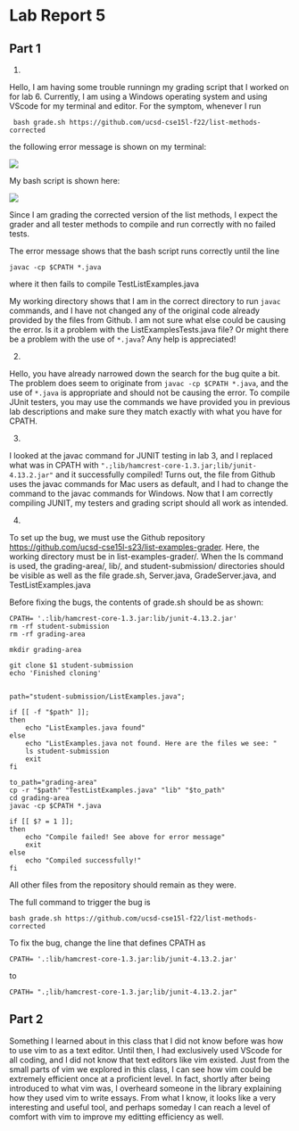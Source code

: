 # Lab Report 5

## Part 1

1. 
Hello, I am having some trouble runningn my grading script that I worked on for lab 6. Currently, I am using a Windows operating system and using VScode for my terminal and editor. For the symptom, whenever I run 

``` bash grade.sh https://github.com/ucsd-cse15l-f22/list-methods-corrected``` 

the following error message is shown on my terminal:

![](error_message.png)


My bash script is shown here:

![](bash_script.png)

Since I am grading the corrected version of the list methods, I expect the grader and all tester methods to compile and run correctly with no failed tests.

The error message shows that the bash script runs correctly until the line 

```javac -cp $CPATH *.java```

where it then fails to compile TestListExamples.java

My working directory shows that I am in the correct directory to run   ```javac``` commands, and I have not changed any of the original code already provided by the files from Github. I am not sure what else could be causing the error. Is it a problem with the ListExamplesTests.java file? Or might there be a problem with the use of ```*.java```? Any help is appreciated!


2. 
Hello, you have already narrowed down the search for the bug quite a bit. The problem does seem to originate from ```javac -cp $CPATH *.java```, and the use of ```*.java``` is appropriate and should not be causing the error. To compile JUnit testers, you may use the commands we have provided you in previous lab descriptions and make sure they match exactly with what you have for CPATH. 

3. 
I looked at the javac command for JUNIT testing in lab 3, and I replaced what was in CPATH with 
```".;lib/hamcrest-core-1.3.jar;lib/junit-4.13.2.jar"```
and it successfully compiled! Turns out, the file from Github uses the javac commands for Mac users as default, and I had to change the command to the javac commands for Windows. Now that I am correctly compiling JUNIT, my testers and grading script should all work as intended.


4. 
To set up the bug, we must use the Github repository https://github.com/ucsd-cse15l-s23/list-examples-grader.
Here, the working directory must be in list-examples-grader/. When the ls command is used, the grading-area/, lib/, and student-submission/ directories should be visible as well as the file grade.sh, Server.java, GradeServer.java, and TestListExamples.java

Before fixing the bugs, the contents of grade.sh should be as shown:
```
CPATH= '.:lib/hamcrest-core-1.3.jar:lib/junit-4.13.2.jar'
rm -rf student-submission
rm -rf grading-area

mkdir grading-area

git clone $1 student-submission
echo 'Finished cloning'


path="student-submission/ListExamples.java";

if [[ -f "$path" ]];
then
    echo "ListExamples.java found"
else
    echo "ListExamples.java not found. Here are the files we see: "
    ls student-submission
    exit
fi

to_path="grading-area"
cp -r "$path" "TestListExamples.java" "lib" "$to_path"
cd grading-area
javac -cp $CPATH *.java

if [[ $? = 1 ]]; 
then
    echo "Compile failed! See above for error message"
    exit
else
    echo "Compiled successfully!"
fi
```

All other files from the repository should remain as they were.

The full command to trigger the bug is

```bash grade.sh https://github.com/ucsd-cse15l-f22/list-methods-corrected``` 


To fix the bug, change the line that defines CPATH as 
```
CPATH= '.:lib/hamcrest-core-1.3.jar:lib/junit-4.13.2.jar'
```

to 

```
CPATH= ".;lib/hamcrest-core-1.3.jar;lib/junit-4.13.2.jar"
```

## Part 2
Something I learned about in this class that I did not know before was how to use vim to as a text editor. Until then, I had exclusively used VScode for all coding, and I did not know that text editors like vim existed. Just from the small parts of vim we explored in this class, I can see how vim could be extremely efficient once at a proficient level. In fact, shortly after being introduced to what vim was, I overheard someone in the library explaining how they used vim to write essays. From what I know, it looks like a very interesting and useful tool, and perhaps someday I can reach a level of comfort with vim to improve my editting efficiency as well.
